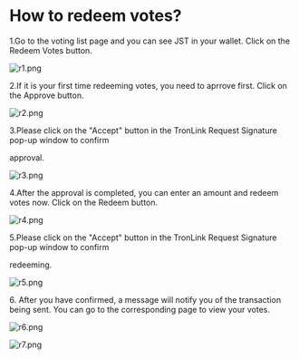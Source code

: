 # How to redeem votes?

1.Go to the voting list page and you can see JST in your wallet. Click on the Redeem Votes button.

![r1.png](https://justlendorg.zendesk.com/hc/article\_attachments/900008613106/r1.png)

&#x20;

2.If it is your first time redeeming votes, you need to aprrove first. Click on the Approve button.

![r2.png](https://justlendorg.zendesk.com/hc/article\_attachments/900009573023/r2.png)

&#x20;

3.Please click on the "Accept" button in the TronLink Request Signature pop-up window to confirm

approval.

![r3.png](https://justlendorg.zendesk.com/hc/article\_attachments/900008613146/r3.png)

&#x20;

4.After the approval is completed, you can enter an amount and redeem votes now. Click on the Redeem button.

![r4.png](https://justlendorg.zendesk.com/hc/article\_attachments/900008613126/r4.png)

&#x20;

5.Please click on the "Accept" button in the TronLink Request Signature pop-up window to confirm

redeeming.

![r5.png](https://justlendorg.zendesk.com/hc/article\_attachments/900009573043/r5.png)

&#x20;

6\. After you have confirmed, a message will notify you of the transaction being sent. You can go to the corresponding page to view your votes.

![r6.png](https://justlendorg.zendesk.com/hc/article\_attachments/900008613166/r6.png)

![r7.png](https://justlendorg.zendesk.com/hc/article\_attachments/900008613186/r7.png)

&#x20;
